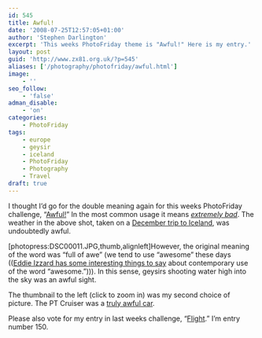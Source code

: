 ```yaml
---
id: 545
title: Awful!
date: '2008-07-25T12:57:05+01:00'
author: 'Stephen Darlington'
excerpt: 'This weeks PhotoFriday theme is "Awful!" Here is my entry.'
layout: post
guid: 'http://www.zx81.org.uk/?p=545'
aliases: ['/photography/photofriday/awful.html']
image:
    - ''
seo_follow:
    - 'false'
adman_disable:
    - 'on'
categories:
    - PhotoFriday
tags:
    - europe
    - geysir
    - iceland
    - PhotoFriday
    - Photography
    - Travel
draft: true
---
```


I thought I’d go for the double meaning again for this weeks PhotoFriday challenge, “[Awful!](http://www.photofriday.com/archives/challenge/000793.php)” In the most common usage it means *[extremely bad](http://dictionary.reference.com/browse/awful)*. The weather in the above shot, taken on a [December trip to Iceland](http://www.zx81.org.uk/travel/iceland.html), was undoubtedly awful.

\[photopress:DSC00011.JPG,thumb,alignleft\]However, the original meaning of the word was “full of awe” (we tend to use “awesome” these days (([Eddie Izzard has some interesting things to say](http://www.auntiemomo.com/cakeordeath/circletranscript.html#10) about contemporary use of the word “awesome.”))). In this sense, geysirs shooting water high into the sky was an awful sight.

The thumbnail to the left (click to zoom in) was my second choice of picture. The PT Cruiser was a [truly awful car](http://www.zx81.org.uk/blog/worst-car-ever.html).

Please also vote for my entry in last weeks challenge, “[Flight](http://www.photofriday.com/linkviewer.php?id=791).” I’m entry number 150.